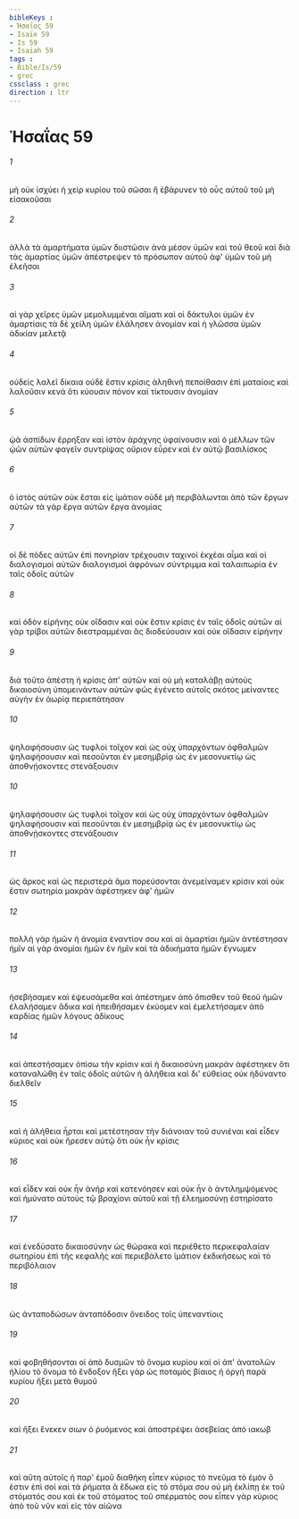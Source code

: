 ```yaml
---
bibleKeys : 
- Ἠσαΐας 59
- Isaïe 59
- Is 59
- Isaiah 59
tags : 
- Bible/Is/59
- grec
cssclass : grec
direction : ltr
---
```


# Ἠσαΐας 59

###### 1
μὴ οὐκ ἰσχύει ἡ χεὶρ κυρίου τοῦ σῶσαι ἢ ἐβάρυνεν τὸ οὖς αὐτοῦ τοῦ μὴ εἰσακοῦσαι
###### 2
ἀλλὰ τὰ ἁμαρτήματα ὑμῶν διιστῶσιν ἀνὰ μέσον ὑμῶν καὶ τοῦ θεοῦ καὶ διὰ τὰς ἁμαρτίας ὑμῶν ἀπέστρεψεν τὸ πρόσωπον αὐτοῦ ἀφ' ὑμῶν τοῦ μὴ ἐλεῆσαι
###### 3
αἱ γὰρ χεῖρες ὑμῶν μεμολυμμέναι αἵματι καὶ οἱ δάκτυλοι ὑμῶν ἐν ἁμαρτίαις τὰ δὲ χείλη ὑμῶν ἐλάλησεν ἀνομίαν καὶ ἡ γλῶσσα ὑμῶν ἀδικίαν μελετᾷ
###### 4
οὐδεὶς λαλεῖ δίκαια οὐδὲ ἔστιν κρίσις ἀληθινή πεποίθασιν ἐπὶ ματαίοις καὶ λαλοῦσιν κενά ὅτι κύουσιν πόνον καὶ τίκτουσιν ἀνομίαν
###### 5
ᾠὰ ἀσπίδων ἔρρηξαν καὶ ἱστὸν ἀράχνης ὑφαίνουσιν καὶ ὁ μέλλων τῶν ᾠῶν αὐτῶν φαγεῖν συντρίψας οὔριον εὗρεν καὶ ἐν αὐτῷ βασιλίσκος
###### 6
ὁ ἱστὸς αὐτῶν οὐκ ἔσται εἰς ἱμάτιον οὐδὲ μὴ περιβάλωνται ἀπὸ τῶν ἔργων αὐτῶν τὰ γὰρ ἔργα αὐτῶν ἔργα ἀνομίας
###### 7
οἱ δὲ πόδες αὐτῶν ἐπὶ πονηρίαν τρέχουσιν ταχινοὶ ἐκχέαι αἷμα καὶ οἱ διαλογισμοὶ αὐτῶν διαλογισμοὶ ἀφρόνων σύντριμμα καὶ ταλαιπωρία ἐν ταῖς ὁδοῖς αὐτῶν
###### 8
καὶ ὁδὸν εἰρήνης οὐκ οἴδασιν καὶ οὐκ ἔστιν κρίσις ἐν ταῖς ὁδοῖς αὐτῶν αἱ γὰρ τρίβοι αὐτῶν διεστραμμέναι ἃς διοδεύουσιν καὶ οὐκ οἴδασιν εἰρήνην
###### 9
διὰ τοῦτο ἀπέστη ἡ κρίσις ἀπ' αὐτῶν καὶ οὐ μὴ καταλάβῃ αὐτοὺς δικαιοσύνη ὑπομεινάντων αὐτῶν φῶς ἐγένετο αὐτοῖς σκότος μείναντες αὐγὴν ἐν ἀωρίᾳ περιεπάτησαν
###### 10
ψηλαφήσουσιν ὡς τυφλοὶ τοῖχον καὶ ὡς οὐχ ὑπαρχόντων ὀφθαλμῶν ψηλαφήσουσιν καὶ πεσοῦνται ἐν μεσημβρίᾳ ὡς ἐν μεσονυκτίῳ ὡς ἀποθνῄσκοντες στενάξουσιν
###### 10
ψηλαφήσουσιν ὡς τυφλοὶ τοῖχον καὶ ὡς οὐχ ὑπαρχόντων ὀφθαλμῶν ψηλαφήσουσιν καὶ πεσοῦνται ἐν μεσημβρίᾳ ὡς ἐν μεσονυκτίῳ ὡς ἀποθνῄσκοντες στενάξουσιν
###### 11
ὡς ἄρκος καὶ ὡς περιστερὰ ἅμα πορεύσονται ἀνεμείναμεν κρίσιν καὶ οὐκ ἔστιν σωτηρία μακρὰν ἀφέστηκεν ἀφ' ἡμῶν
###### 12
πολλὴ γὰρ ἡμῶν ἡ ἀνομία ἐναντίον σου καὶ αἱ ἁμαρτίαι ἡμῶν ἀντέστησαν ἡμῖν αἱ γὰρ ἀνομίαι ἡμῶν ἐν ἡμῖν καὶ τὰ ἀδικήματα ἡμῶν ἔγνωμεν
###### 13
ἠσεβήσαμεν καὶ ἐψευσάμεθα καὶ ἀπέστημεν ἀπὸ ὄπισθεν τοῦ θεοῦ ἡμῶν ἐλαλήσαμεν ἄδικα καὶ ἠπειθήσαμεν ἐκύομεν καὶ ἐμελετήσαμεν ἀπὸ καρδίας ἡμῶν λόγους ἀδίκους
###### 14
καὶ ἀπεστήσαμεν ὀπίσω τὴν κρίσιν καὶ ἡ δικαιοσύνη μακρὰν ἀφέστηκεν ὅτι καταναλώθη ἐν ταῖς ὁδοῖς αὐτῶν ἡ ἀλήθεια καὶ δι' εὐθείας οὐκ ἠδύναντο διελθεῖν
###### 15
καὶ ἡ ἀλήθεια ἦρται καὶ μετέστησαν τὴν διάνοιαν τοῦ συνιέναι καὶ εἶδεν κύριος καὶ οὐκ ἤρεσεν αὐτῷ ὅτι οὐκ ἦν κρίσις
###### 16
καὶ εἶδεν καὶ οὐκ ἦν ἀνήρ καὶ κατενόησεν καὶ οὐκ ἦν ὁ ἀντιλημψόμενος καὶ ἠμύνατο αὐτοὺς τῷ βραχίονι αὐτοῦ καὶ τῇ ἐλεημοσύνῃ ἐστηρίσατο
###### 17
καὶ ἐνεδύσατο δικαιοσύνην ὡς θώρακα καὶ περιέθετο περικεφαλαίαν σωτηρίου ἐπὶ τῆς κεφαλῆς καὶ περιεβάλετο ἱμάτιον ἐκδικήσεως καὶ τὸ περιβόλαιον
###### 18
ὡς ἀνταποδώσων ἀνταπόδοσιν ὄνειδος τοῖς ὑπεναντίοις
###### 19
καὶ φοβηθήσονται οἱ ἀπὸ δυσμῶν τὸ ὄνομα κυρίου καὶ οἱ ἀπ' ἀνατολῶν ἡλίου τὸ ὄνομα τὸ ἔνδοξον ἥξει γὰρ ὡς ποταμὸς βίαιος ἡ ὀργὴ παρὰ κυρίου ἥξει μετὰ θυμοῦ
###### 20
καὶ ἥξει ἕνεκεν σιων ὁ ῥυόμενος καὶ ἀποστρέψει ἀσεβείας ἀπὸ ιακωβ
###### 21
καὶ αὕτη αὐτοῖς ἡ παρ' ἐμοῦ διαθήκη εἶπεν κύριος τὸ πνεῦμα τὸ ἐμόν ὅ ἐστιν ἐπὶ σοί καὶ τὰ ῥήματα ἃ ἔδωκα εἰς τὸ στόμα σου οὐ μὴ ἐκλίπῃ ἐκ τοῦ στόματός σου καὶ ἐκ τοῦ στόματος τοῦ σπέρματός σου εἶπεν γὰρ κύριος ἀπὸ τοῦ νῦν καὶ εἰς τὸν αἰῶνα
